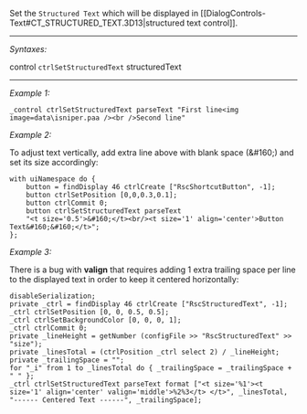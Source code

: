 Set the `Structured Text` which will be displayed in [[DialogControls-Text#CT_STRUCTURED_TEXT.3D13|structured text control]].


---
*Syntaxes:*

control `ctrlSetStructuredText` structuredText

---
*Example 1:*

```sqf
_control ctrlSetStructuredText parseText "First line<img image=data\isniper.paa /><br />Second line"
```

*Example 2:*

To adjust text vertically, add extra line above with blank space (&amp;#160;) and set its size accordingly:

```sqf
with uiNamespace do {
	button = findDisplay 46 ctrlCreate ["RscShortcutButton", -1];
	button ctrlSetPosition [0,0,0.3,0.1];
	button ctrlCommit 0;
	button ctrlSetStructuredText parseText 
	"<t size='0.5'>&#160;</t><br/><t size='1' align='center'>Button Text&#160;&#160;</t>";
};
```

*Example 3:*

There is a bug with **valign** that requires adding 1 extra trailing space per line to the displayed text in order to keep it centered horizontally:

```sqf
disableSerialization;
private _ctrl = findDisplay 46 ctrlCreate ["RscStructuredText", -1];
_ctrl ctrlSetPosition [0, 0, 0.5, 0.5];
_ctrl ctrlSetBackgroundColor [0, 0, 0, 1];
_ctrl ctrlCommit 0;
private _lineHeight = getNumber (configFile >> "RscStructuredText" >> "size");
private _linesTotal = (ctrlPosition _ctrl select 2) / _lineHeight;
private _trailingSpace = "";
for "_i" from 1 to _linesTotal do { _trailingSpace = _trailingSpace + " " };
_ctrl ctrlSetStructuredText parseText format ["<t size='%1'><t size='1' align='center' valign='middle'>%2%3</t> </t>", _linesTotal, "------ Centered Text ------", _trailingSpace];
```